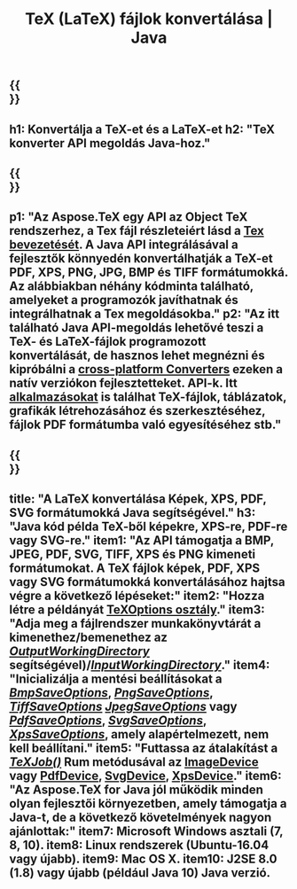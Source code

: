 ﻿---
translation: true
template: /_templates/_conversion-java.md
title: TeX (LaTeX) fájlok konvertálása | Java
url: /java/conversion/
description: TeX(LaTeX) konverziós Java API megoldás. Konvertálja a LaTeX fájlokat PDF, XPS és képek formátumba, beleértve a PNG, JPEG, TIFF, BMP fájlokat néhány soros Java kóddal.
keywords: tex converter api java, tex konverter java integrate
family: tex
platformtag: cpp
feature: conversion
---

{{<section banner>}}
---
h1: Konvertálja a TeX-et és a LaTeX-et
h2: "TeX konverter API megoldás Java-hoz."
---

{{<section overview>}}
---
p1: "Az Aspose.TeX egy API az Object TeX rendszerhez, a Tex fájl részleteiért lásd a [Tex bevezetését](https://docs.aspose.com/tex/cpp/what-is-tex/). A Java API integrálásával a fejlesztők könnyedén konvertálhatják a TeX-et PDF, XPS, PNG, JPG, BMP és TIFF formátumokká. Az alábbiakban néhány kódminta található, amelyeket a programozók javíthatnak és integrálhatnak a Tex megoldásokba."
p2: "Az itt található Java API-megoldás lehetővé teszi a TeX- és LaTeX-fájlok programozott konvertálását, de hasznos lehet megnézni és kipróbálni a [cross-platform Converters](https://products.aspose.app/tex/conversion) ezeken a natív verziókon fejlesztetteket. API-k. Itt [alkalmazásokat](https://products.aspose.app/tex/applications) is találhat TeX-fájlok, táblázatok, grafikák létrehozásához és szerkesztéséhez, fájlok PDF formátumba való egyesítéséhez stb."
---

{{<section feature1>}}
---
title: "A LaTeX konvertálása Képek, XPS, PDF, SVG formátumokká Java segítségével."
h3: "Java kód példa TeX-ből képekre, XPS-re, PDF-re vagy SVG-re."
item1: "Az API támogatja a BMP, JPEG, PDF, SVG, TIFF, XPS és PNG kimeneti formátumokat. A TeX fájlok képek, PDF, XPS vagy SVG formátumokká konvertálásához hajtsa végre a következő lépéseket:"
item2: "Hozza létre a  példányát [TeXOptions osztály](https://reference.aspose.com/tex/java/com.aspose.tex/texoptions)."
item3: "Adja meg a fájlrendszer munkakönyvtárát a kimenethez/bemenethez az [*OutputWorkingDirectory*](https://reference.aspose.com/tex/java/com.aspose.tex/TeXOptions#setOutputWorkingDirectory-com.aspose.tex.IOutputWorkingDirectory) segítségével)/[*InputWorkingDirectory*](https://reference.aspose.com/tex/java/com.aspose.tex/TeXOptions#setInputWorkingDirectory-com.aspose.tex.IInputWorkingDirectory-)."
item4: "Inicializálja a mentési beállításokat a [*BmpSaveOptions*](https://reference.aspose.com/tex/java/com.aspose.tex.rendering/BmpSaveOptions), [*PngSaveOptions*](https://reference.aspose.com/tex/java/com.aspose.tex.rendering/PngSaveOptions), [*TiffSaveOptions*](https://reference.aspose.com/tex/java/com.aspose.tex.rendering/TiffSaveOptions) [*JpegSaveOptions*](https://reference.aspose.com/tex/java/com.aspose.tex.rendering/JpegSaveOptions) vagy [*PdfSaveOptions*](https://reference.aspose.com/tex/java/com.aspose.tex.rendering/PdfSaveOptions), [*SvgSaveOptions*](https://reference.aspose.com/tex/java/com.aspose.tex.rendering/SvgSaveOptions), [*XpsSaveOptions*](https://reference.aspose.com/tex/java/com.aspose.tex.rendering/XpsSaveOptions), amely alapértelmezett, nem kell beállítani."
item5: "Futtassa az átalakítást a [*TeXJob()*](https://reference.aspose.com/tex/java/com.aspose.tex/TeXJob) Rum metódusával az [ImageDevice](https://reference.aspose.com/tex/java/com.aspose.tex.rendering/ImageDevice) vagy [PdfDevice](https://reference.aspose.com/tex/java/com.aspose.tex.rendering/PdfDevice), [SvgDevice](https://reference.aspose.com/tex/java/com.aspose.tex.rendering/SvgDevice), [XpsDevice](https://reference.aspose.com/tex/java/com.aspose.tex.rendering/XpsDevice)."
item6: "Az Aspose.TeX for Java jól működik minden olyan fejlesztői környezetben, amely támogatja a Java-t, de a következő követelmények nagyon ajánlottak:"
item7: Microsoft Windows asztali (7, 8, 10).
item8: Linux rendszerek (Ubuntu-16.04 vagy újabb).
item9: Mac OS X.
item10: J2SE 8.0 (1.8) vagy újabb (például Java 10) Java verzió.
---

